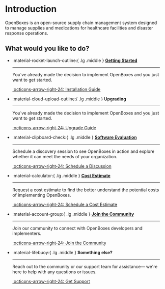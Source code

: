 # Introduction
OpenBoxes is an open-source supply chain management system designed to manage supplies and medications for healthcare facilities and disaster response operations.

## What would you like to do?

<div class="grid cards" markdown>

-   :material-rocket-launch-outline:{ .lg .middle } [__Getting Started__](admin-guide/installation/index.md)

    ---

    You've already made the decision to implement OpenBoxes and you just want to get started.

    [:octicons-arrow-right-24: Installation Guide](admin-guide/installation/index.md)


-   :material-cloud-upload-outline:{ .lg .middle } [__Upgrading__](admin-guide/upgrading/index.md)

    ---

    You've already made the decision to implement OpenBoxes and you just want to get started.

    [:octicons-arrow-right-24: Upgrade Guide](admin-guide/upgrading/index.md)



-   :material-clipboard-check:{ .lg .middle } [__Software Evaluation__](https://calendly.com/openboxes/discussion)

    ---

    Schedule a discovery session to see OpenBoxes in action and explore whether
    it can meet the needs of your organization.

    [:octicons-arrow-right-24: Schedule a Discussion](https://calendly.com/openboxes/discussion)

-   :material-calculator:{ .lg .middle } [__Cost Estimate__](https://calendly.com/openboxes/cost-analysis)

    ---

    Request a cost estimate to find the better understand the potential costs of implementing 
    OpenBoxes. 

    [:octicons-arrow-right-24: Schedule a Cost Estimate](https://calendly.com/openboxes/cost-analysis)

-   :material-account-group:{ .lg .middle } [__Join the Community__](https://community.openboxes.com)

    ---

    Join our community to connect with OpenBoxes developers and implementers.

    [:octicons-arrow-right-24: Join the Community](https://community.openboxes.com)

-   :material-lifebuoy:{ .lg .middle } __Something else?__

    ---

    Reach out to the community or our support team for assistance— we're here to help with any questions or issues.

    [:octicons-arrow-right-24: Get Support](support/index.md)

[//]: # (-   :material-bug-check:{ .lg .middle } __Report a Bug__)

[//]: # ()
[//]: # (    ---)

[//]: # ()
[//]: # (    Help us improve OpenBoxes by reporting bugs you find—your feedback makes a difference.)

[//]: # ()
[//]: # (    [:octicons-arrow-right-24: Get Started]&#40;https://community.openboxes.com&#41;)

[//]: # (    )
[//]: # ()
[//]: # ()
[//]: # (-   :material-new-box:{ .lg .middle } __Request a Feature__)

[//]: # ()
[//]: # (    ---)

[//]: # ()
[//]: # (    Have a feature in mind? Let us know what you'd like to see in OpenBoxes.)

[//]: # ()
[//]: # (    [:octicons-arrow-right-24: Get Started]&#40;https://community.openboxes.com&#41;)

[//]: # (    )




</div>
